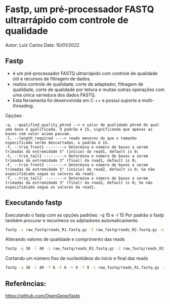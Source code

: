 # Fastp, um pré-processador FASTQ ultrarrápido com controle de qualidade
Autor: Luiz Carlos
Data: 10/01/2022

## Fastp
* é um pré-processador FASTQ ultrarrápido com controle de qualidade útil e recursos de filtragem de dados. 
* realiza controle de qualidade, corte de adaptador, filtragem de qualidade, corte de qualidade por leitura 
e muitas outras operações com uma única varredura dos dados FASTQ. 
* Esta ferramenta foi desenvolvida em C ++ e possui suporte a multi-threading.

Opções:  

	-q, --qualified_quality_phred --> o valor de qualidade phred do qual uma base é qualificada. O padrão é 15, significando que apenas as bases com valor acima passam.   
	-l, --length_required ----> reads menores do que o tamanho especificado serão descartadas, o padrão é 15.  
	-f, --trim_front1 --------> Determina o número de bases a serem trimadas da extremidade 5" (início) da read1, default is 0;  
	-t, --trim_tail1 ---------> Determina o número de bases a serem trimadas da extremidade 3" (final) da read1, default is 0;  
	-F, --trim_front2 --------> Determina o número de bases a serem trimadas da extremidade 5" (início) da read2, default is 0; Se não especifidcado segue os valores da read1.  
	-T, --trim_tail2  --------> Determina o número de bases a serem trimadas da extremidade 3" (final) da read2, default is 0; Se não especifidcado segue os valores da read1.  


## Executando fastp

Executando o fastp com as opções padrões: -q 15 e -l 15
Por padrão o fastp também procurar e reconhece os adptadores automaticamente.
```bash
fastp -i raw_fastq/reads_R1.fastq.gz -I raw_fastq/reads_R2.fastq.gz -o passedQC/reads_R1.fastq.gz -O passedQC/reads_R2.fastq.gz
```

Alterando valores de qualidade e comprimento das reads
```bash
fastp -q 30 -l 40 -i raw_fastq/reads_R1.fastq.gz -I raw_fastq/reads_R2.fastq.gz -o passedQC/reads_R1.fastq.gz -O passedQC/reads_R2.fastq.gz
```


Cortando um número fixo de nucleotídeos do início e final das reads
```bash
fastp -q 30 -l 40 -f 6 -F 6 -t 9 -T 9 -i raw_fastq/reads_R1.fastq.gz -I raw_fastq/reads_R2.fastq.gz -o passedQC/reads_R1.fastq.gz -O passedQC/reads_R2.fastq.gz
```


## Referências:

https://github.com/OpenGene/fastp  
